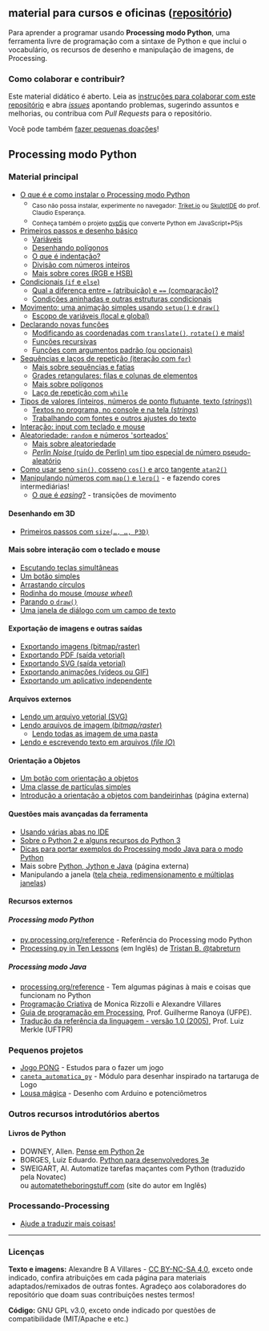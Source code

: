 ## material para cursos e oficinas ([repositório](https://github.com/villares/material-aulas/))

Para aprender a programar usando **Processing modo Python**, uma ferramenta livre de programação com a sintaxe de Python e que inclui o vocabulário, os recursos de desenho e manipulação de imagens, de Processing.

### Como colaborar e contribuir?

Este material didático é aberto. Leia as [instruções para colaborar com este repositório](https://github.com/villares/material-aulas/blob/master/sobre/como-contribuir.md) e abra [*issues*](https://github.com/villares/material-aulas/issues) apontando problemas, sugerindo assuntos e melhorias, ou contribua com *Pull Requests* para o repositório.

 Você pode também [fazer pequenas doações](https://gumroad.com/villares)! 

## Processing modo Python
<!-- details -->
### Material principal

- [O que é e como instalar o Processing modo Python](https://abav.lugaralgum.com/como-instalar-o-processing-modo-python/)
   - <sub>Caso não possa instalar, experimente no navegador: [Triket.io](https://trinket.io/python/cfaf743794) ou [SkulptIDE](http://tiny.cc/processing_python) do prof. Claudio Esperança.</sub>
  - <sub>Conheça também o projeto [pyp5js](https://github.com/berinhard/pyp5js) que converte Python em JavaScript+P5js</sub>
- [Primeiros passos e desenho básico](Processing-Python/desenho-basico_py.md)
  - [Variáveis](Processing-Python/variaveis.md)
  - [Desenhando polígonos](Processing-Python/poligonos_1.md)  
  - [O que é indentação?](Processing-Python/indentacao.md)  
  - [Divisão com números inteiros](Processing-Python/divisao.md)
  - [Mais sobre cores (RGB e HSB)](Processing-Python/mais_sobre_cores.md)
- [Condicionais (`if` e `else`)](Processing-Python/condicionais_py.md)
  - [Qual a diferença entre `=` (atribuição) e `==` (comparação)?](Processing-Python/atribuicao-e-comparacao.md)
  - [Condições aninhadas e outras estruturas condicionais](Processing-Python/condicionais_2.md)
- [Movimento: uma animação simples usando `setup()` e `draw()`](Processing-Python/movimento_py.md)
  - [Escopo de variáveis (local e global)](Processing-Python/escopo_py.md)
- [Declarando novas funções](Processing-Python/funcoes_py.md)
  - [Modificando as coordenadas com `translate()`, `rotate()` e mais!](Processing-Python/transformacoes_coordenadas.md)
  - [Funções recursivas](Processing-Python/recursao_py.md)
  - [Funções com argumentos padrão (ou opcionais)](Processing-Python/funcoes_2.md)
- [Sequências e laços de repetição (iteração com `for`)](Processing-Python/lacos_py.md)
  - [Mais sobre sequências e fatias](Processing-Python/mais_sequencias.md)
  - [Grades retangulares: filas e colunas de elementos](Processing-Python/grades.md)
  - [Mais sobre polígonos](Processing-Python/poligonos_2.md)
  - [Laço de repetição com `while`](Processing-Python/while.md)
- [Tipos de valores (inteiros, números de ponto flutuante, texto (*strings*))](Processing-Python/tipagem_py.md)
  - [Textos no programa, no console e na tela (*strings*)](Processing-Python/strings_py.md)
  - [Trabalhando com fontes e outros ajustes do texto](Processing-Python/tipografia.md)
- [Interação: input com teclado e mouse](Processing-Python/input_py.md)
- [Aleatoriedade: `random` e números 'sorteados'](Processing-Python/aleatoriedade_1.md)
  - [Mais sobre aleatoriedade](Processing-Python/aleatoriedade_2.md)
  - [*Perlin Noise* (ruído de Perlin) um tipo especial de número pseudo-aleatório](Processing-Python/noise.md)
- [Como usar seno `sin()`, cosseno `cos()` e arco tangente `atan2()`](Processing-Python/seno_cosseno_atan2.md)
- [Manipulando números com `map()` e `lerp()`](Processing-Python/map_lerp.md) - e fazendo cores intermediárias!
  - [O que é *easing*?](Processing-Python/easing.md) - transições de movimento

#### Desenhando em 3D

- [Primeiros passos com `size(…, …, P3D)`](Processing-Python/desenho-3D.md)

#### Mais sobre interação com o teclado e mouse

- [Escutando teclas simultâneas](Processing-Python/teclas_simultaneas.md)
- [Um botão simples](Processing-Python/botao_simples.md)
- [Arrastando círculos](Processing-Python/arrastando_circulos.md)
- [Rodinha do mouse (*mouse wheel*)](Processing-Python/rodinha_mouse.md)
- [Parando o `draw()`](Processing-Python/no_loop.md)
- [Uma janela de diálogo com um campo de texto](Processing-Python/input_janela.md)

#### Exportação de imagens e outras saídas

- [Exportando imagens (bitmap/raster)](Processing-Python/exportando_imagem.md)
- [Exportando PDF (saída vetorial)](Processing-Python/exportando_pdf.md)
- [Exportando SVG (saída vetorial)](Processing-Python/exportando_svg.md)
- [Exportando animações (vídeos ou GIF)](Processing-Python/exportar_animacoes.md) 
- [Exportando um aplicativo independente](Processing-Python/export_application.md)

#### Arquivos externos
- [Lendo um arquivo vetorial (SVG)](Processing-Python/recursos_vetoriais_externos.md)
- [Lendo arquivos de imagem (*bitmap/raster*)](Processing-Python/imagens_externas.md)
  - [Lendo todas as imagem de uma pasta](Processing-Python/imagens_externas_pasta.md)
- [Lendo e escrevendo texto em arquivos (*file IO*)](Processing-Python/file_IO.md)

#### Orientação a Objetos
- [Um botão com orientação a objetos](Processing-Python/botao_com_OO.md)
- [Uma classe de partículas simples](Processing-Python/particulas.md)
- [Introdução a orientação a objetos com bandeirinhas](https://abav.lugaralgum.com/mestrado/bandeirinhas/) (página externa)

<!-- 
#### Funções como objetos e algumas ideias de Programação Funcional
- [Usando`map()`,`reduce()`e outras funções que recebem funções como argumentos](funcoes_como_objetos_1.md)
- [Listas e dicionários de funções](funcoes_como_objetos_2.md)
- [*Decorators*: O que são? Onde vivem? Do que se alimentam?](funcoes_decoradores.md)
-->
#### Questões mais avançadas da ferramenta

- [Usando várias abas no IDE](Processing-Python/modulos.md)
- [Sobre o Python 2 e alguns recursos do Python 3](Processing-Python/futuro.md)
- [Dicas para portar exemplos do Processing modo Java para o modo Python](Processing-Python/java_para_python.md)
- Mais sobre [Python, Jython e Java](http://arteprog.space/Processando-Processing/tutoriais-PT/python-Python_Jython_e_Java) (página externa)
- Manipulando a janela ([tela cheia, redimensionamento e múltiplas janelas](Processing-Python/mais_que_size.md))

#### Recursos externos

##### Processing modo Python

- [py.processing.org/reference](http://py.processing.org/reference) - Referência do Processing modo Python
- [Processing.py in Ten Lessons](https://tabreturn.github.io/#processing-reverse) (em Inglês) de [Tristan B. @tabreturn](http://portfolio.tabreturn.com/)

##### Processing modo Java

- [processing.org/reference](http://processing.org/reference) - Tem algumas páginas à mais e coisas que funcionam no Python
- [Programação Criativa](http://arteprog.space/programacao-criativa) de Monica Rizzolli e Alexandre Villares
- [Guia de programação em Processing](https://www.ranoya.com/aulas/designgenerativo/playgroundDocs/introProcessing.php?theme=dgen&elementos=processing), Prof. Guilherme Ranoya (UFPE).
- [Tradução da referência da linguagem - versão 1.0 (2005)](http://www.dainf.ct.utfpr.edu.br/~merkle/processing/reference/ptBR/index.html), Prof. Luiz Merkle (UFTPR)

### Pequenos projetos

- [Jogo PONG](https://github.com/villares/material-aulas/tree/master/pong) - Estudos para o fazer um jogo
- [`caneta_automatica_py`](caneta_automatica) - Módulo para desenhar inspirado na tartaruga de Logo
- [Lousa mágica](https://abav.lugaralgum.com/lousa-magica) - Desenho com Arduino e potenciômetros

</details>

### Outros recursos introdutórios abertos

#### Livros de Python

- DOWNEY, Allen. [Pense em Python 2e](https://penseallen.github.io/PensePython2e/)
- BORGES, Luiz Eduardo. [Python para desenvolvedores 3e](https://ricardoduarte.github.io/python-para-desenvolvedores/#conteudo)
- SWEIGART, Al. Automatize tarefas maçantes com Python (traduzido pela Novatec)<br> ou [automatetheboringstuff.com](https://automatetheboringstuff.com) (site do autor em Inglês)

### Processando-Processing

- [Ajude a traduzir mais coisas!](https://github.com/arteprog/processando-processing)

---
### Licenças

**Texto e imagens:** Alexandre B A Villares - [CC BY-NC-SA 4.0](https://creativecommons.org/licenses/by-nc-sa/4.0/deed.pt_BR), exceto onde indicado, confira atribuições em cada página para materiais adaptados/remixados de outras fontes. Agradeço aos colaboradores do repositório que doam suas contribuições nestes termos!

**Código:** GNU GPL v3.0, exceto onde indicado por questões de compatibilidade (MIT/Apache e etc.)

